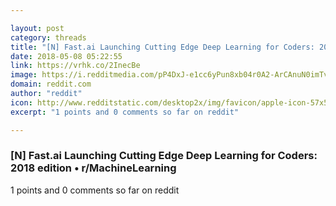 ```yaml
---

layout: post
category: threads
title: "[N] Fast.ai Launching Cutting Edge Deep Learning for Coders: 2018 edition"
date: 2018-05-08 05:22:55
link: https://vrhk.co/2InecBe
image: https://i.redditmedia.com/pP4DxJ-e1cc6yPun8xb04r0A2-ArCAnuN0imTvPIDko.jpg?w=320&s=bb02f3e7ff66c1a5aa68e98483b8b69a
domain: reddit.com
author: "reddit"
icon: http://www.redditstatic.com/desktop2x/img/favicon/apple-icon-57x57.png
excerpt: "1 points and 0 comments so far on reddit"

---
```


### [N] Fast.ai Launching Cutting Edge Deep Learning for Coders: 2018 edition • r/MachineLearning

1 points and 0 comments so far on reddit